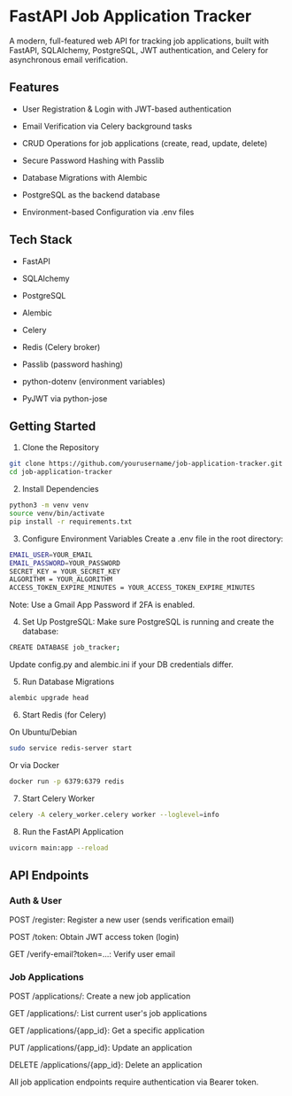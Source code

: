 # FastAPI Job Application Tracker
A modern, full-featured web API for tracking job applications, built with FastAPI, SQLAlchemy, PostgreSQL, JWT authentication, and Celery for asynchronous email verification.

## Features
- User Registration & Login with JWT-based authentication

- Email Verification via Celery background tasks

- CRUD Operations for job applications (create, read, update, delete)

- Secure Password Hashing with Passlib

- Database Migrations with Alembic

- PostgreSQL as the backend database

- Environment-based Configuration via .env files

## Tech Stack
- FastAPI

- SQLAlchemy

- PostgreSQL

- Alembic

- Celery

- Redis (Celery broker)

- Passlib (password hashing)

- python-dotenv (environment variables)

- PyJWT via python-jose

## Getting Started
1. Clone the Repository

```bash
git clone https://github.com/yourusername/job-application-tracker.git
cd job-application-tracker
```

2. Install Dependencies

```bash
python3 -m venv venv
source venv/bin/activate
pip install -r requirements.txt
```

3. Configure Environment Variables
Create a .env file in the root directory:

```bash
EMAIL_USER=YOUR_EMAIL
EMAIL_PASSWORD=YOUR_PASSWORD
SECRET_KEY = YOUR_SECRET_KEY
ALGORITHM = YOUR_ALGORITHM
ACCESS_TOKEN_EXPIRE_MINUTES = YOUR_ACCESS_TOKEN_EXPIRE_MINUTES
```


Note: Use a Gmail App Password if 2FA is enabled.

4. Set Up PostgreSQL: Make sure PostgreSQL is running and create the database:

```bash
CREATE DATABASE job_tracker;
```

Update config.py and alembic.ini if your DB credentials differ.

5. Run Database Migrations

```bash
alembic upgrade head
```

6. Start Redis (for Celery)

On Ubuntu/Debian

```bash
sudo service redis-server start
```

Or via Docker

```bash
docker run -p 6379:6379 redis
```


7. Start Celery Worker

```bash
celery -A celery_worker.celery worker --loglevel=info
```

8. Run the FastAPI Application

```bash
uvicorn main:app --reload
```


## API Endpoints
### Auth & User
POST /register: Register a new user (sends verification email)

POST /token: Obtain JWT access token (login)

GET /verify-email?token=...: Verify user email

### Job Applications
POST /applications/: Create a new job application

GET /applications/: List current user's job applications

GET /applications/{app_id}: Get a specific application

PUT /applications/{app_id}: Update an application

DELETE /applications/{app_id}: Delete an application

All job application endpoints require authentication via Bearer token.
